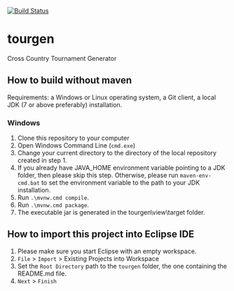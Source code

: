[![Build Status](https://travis-ci.org/nguytk01/tourgen.svg?branch=master)](https://travis-ci.org/nguytk01/tourgen)

# tourgen
Cross Country Tournament Generator



## How to build without maven ##
Requirements: a Windows or Linux operating system, a Git client, a local JDK (7 or above preferably) installation.

### Windows ###
1. Clone this repository to your computer
2. Open Windows Command Line (`cmd.exe`)
3. Change your current directory to the directory of the local repository created in step 1.
4. If you already have JAVA_HOME environment variable pointing to a JDK folder, then please skip this step. Otherwise, please run `maven-env-cmd.bat` to set the environment variable to the path to your JDK installation.
5. Run `.\mvnw.cmd compile`.
6. Run `.\mvnw.cmd package`.
7. The executable jar is generated in the tourgen\view\target folder.

## How to import this project into Eclipse IDE ##
1. Please make sure you start Eclipse with an empty workspace.
2. `File` > `Import` > Existing Projects into Workspace
3. Set the `Root Directory` path to the `tourgen` folder, the one containing the README.md file.
4. `Next` > `Finish`
